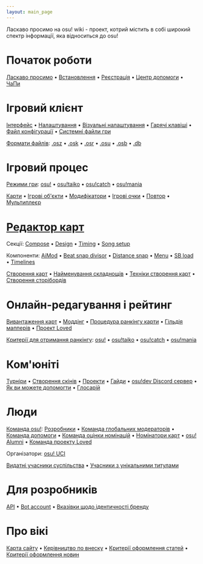 ```yaml
---
layout: main_page
---
```


<div class="wiki-main-page__blurb">
Ласкаво просимо на osu! wiki - проект, котрий містить в собі широкий спектр інформації, яка відноситься до osu!
</div>

<div class="wiki-main-page__panels">
<div class="wiki-main-page-panel wiki-main-page-panel--full">

# Початок роботи

[Ласкаво просимо](/wiki/Welcome) • [Встановлення](/wiki/Installation) • [Реєстрація](/wiki/Registration) • [Центр допомоги](/wiki/Help_Centre) • [ЧаПи](/wiki/FAQ)

</div>
<div class="wiki-main-page-panel">

# Ігровий клієнт

[Інтерфейс](/wiki/Interface) • [Налаштування](/wiki/Options) • [Візуальні налаштування](/wiki/Visual_Settings) • [Гарячі клавіші](/wiki/Shortcut_key_reference) • [Файл конфігурації](/wiki/osu!_Program_Files/User_Configuration_File) • [Системні файли гри](/wiki/osu!_Program_Files)

[Формати файлів](/wiki/osu!_File_Formats): [.osz](/wiki/osu!_File_Formats/Osz_(file_format)) • [.osk](/wiki/osu!_File_Formats/Osk_(file_format)) • [.osr](/wiki/osu!_File_Formats/Osr_(file_format)) • [.osu](/wiki/osu!_File_Formats/Osu_(file_format)) • [.osb](/wiki/osu!_File_Formats/Osb_(file_format)) • [.db](/wiki/osu!_File_Formats/Db_(file_format))

</div>
<div class="wiki-main-page-panel">

# Ігровий процес

[Режими гри](/wiki/Game_mode): [osu!](/wiki/Game_mode/osu!) • [osu!taiko](/wiki/Game_mode/osu!taiko) • [osu!catch](/wiki/Game_mode/osu!catch) • [osu!mania](/wiki/Game_mode/osu!mania)

[Карти](/wiki/Beatmap) • [Ігрові об\'єкти](/wiki/Hit_object) • [Модифікатори](/wiki/Game_modifier) • [Ігрові очки](/wiki/Score) • [Повтор](/wiki/Replay) • [Мультиплеєр](/wiki/Multi)

</div>
<div class="wiki-main-page-panel">

# [Редактор карт](/wiki/Beatmap_Editor)

Секції: [Compose](/wiki/Beatmap_Editor/Compose) • [Design](/wiki/Beatmap_Editor/Design) • [Timing](/wiki/Beatmap_Editor/Timing) • [Song setup](/wiki/Beatmap_Editor/Song_Setup)

Компоненти: [AiMod](/wiki/Beatmap_Editor/AiMod) • [Beat snap divisor](/wiki/Beatmap_Editor/Beat_Snap_Divisor) • [Distance snap](/wiki/Beatmap_Editor/Distance_Snap) • [Menu](/wiki/Beatmap_Editor/Menu) • [SB load](/wiki/Beatmap_Editor/SB_Load) • [Timelines](/wiki/Beatmap_Editor/Timelines)

[Створення карт](/wiki/Beatmapping) • [Найменування складнощів](/wiki/Difficulties) • [Техніки створення карт](/wiki/Mapping_Techniques) • [Створення сторібордів](/wiki/Storyboarding)

</div>
<div class="wiki-main-page-panel">

# Онлайн-редагування і рейтинг

[Вивантаження карт](/wiki/Submission) • [Моддінг](/wiki/Modding) • [Процедура ранкінгу карти](/wiki/Beatmap_ranking_procedure) • [Гільдія мапперів](/wiki/Mappers_Guild) • [Проект Loved](/wiki/Project_Loved)

[Критерії для отримання ранкінгу](/wiki/Ranking_Criteria): [osu!](/wiki/Ranking_Criteria/osu!) • [osu!taiko](/wiki/Ranking_Criteria/osu!taiko) • [osu!catch](/wiki/Ranking_Criteria/osu!catch) • [osu!mania](/wiki/Ranking_Criteria/osu!mania)

</div>
<div class="wiki-main-page-panel">

# Ком\'юніті

[Турніри](/wiki/Tournaments) • [Створення скінів](/wiki/Skinning) • [Проекти](/wiki/Projects) • [Гайди](/wiki/Guides) • [osu!dev Discord сервер](/wiki/osu!dev_Discord_server) • [Як ви можете допомогти](/wiki/How_You_Can_Help!) • [Глосарій](/wiki/Glossary)

</div>
<div class="wiki-main-page-panel">

# Люди

[Команда osu!](/wiki/People/The_Team): [Розробники](/wiki/People/The_Team/Developers) • [Команда глобальних модераторів](/wiki/People/The_Team/Global_Moderation_Team) • [Команда допомоги](/wiki/People/The_Team/Support_Team) • [Команда оцінки номінацій](/wiki/People/The_Team/Nomination_Assessment_Team) • [Номінатори карт](/wiki/People/The_Team/Beatmap_Nominators) • [osu! Alumni](/wiki/People/The_Team/osu!_Alumni) • [Команда проекту Loved](/wiki/People/The_Team/Project_Loved_Team)

Організатори: [osu! UCI](/wiki/Organisations/osu!_UCI)

[Видатні учасники суспільства](/wiki/People/Community_Contributors) • [Учасники з унікальними титулами](/wiki/People/Users_with_unique_titles)

</div>
<div class="wiki-main-page-panel">

# Для розробників

[API](/wiki/osu!api) • [Bot account](/wiki/Bot_account) • [Вказівки щодо ідентичності бренду](/wiki/Brand_identity_guidelines)

</div>
<div class="wiki-main-page-panel">

# Про вікі

[Карта сайту](/wiki/Sitemap) • [Керівництво по внеску](/wiki/osu!_wiki_Contribution_Guide) • [Критерії оформлення статей](/wiki/Article_Styling_Criteria) • [Критерії оформлення новин](/wiki/News_Styling_Criteria)

</div>
</div>
